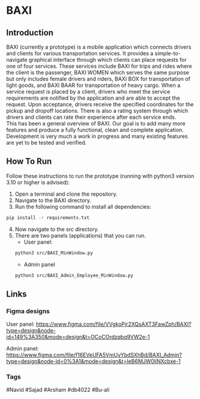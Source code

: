 # BAXI
## Introduction
BAXI (currently a prototype) is a mobile application which connects drivers and clients for various transportation services. It provides a simple-to-navigate graphical interface through which clients can place requests for one of four services. These services include BAXI for trips and rides where the client is the passenger, BAXI WOMEN which serves the same purpose but only includes female drivers and riders, BAXI BOX for transportation of light goods, and BAXI BAAR for transportation of heavy cargo. When a service request is placed by a client, drivers who meet the service requirements are notified by the application and are able to accept the request. Upon acceptance, drivers receive the specified coordinates for the pickup and dropoff locations. There is also a rating system through which drivers and clients can rate their experience after each service ends.  
This has been a general overview of BAXI. Our goal is to add many more features and produce a fully functional, clean and complete application. Development is very much a work in progress and many existing features are yet to be tested and verified.
## How To Run
Follow these instructions to run the prototype (running with python3 version 3.10 or higher is advised):
1. Open a terminal and clone the repository.
2. Navigate to the BAXI directory.
3. Run the following command to install all dependencies:
```bash
pip install -r requirements.txt
```
4. Now navigate to the src directory.
5. There are two panels (applications) that you can run.
	- User panel:
	```bash
	python3 src/BAXI_MinWindow.py
	```
	- Admin panel
	```bash
	python3 src/BAXI_Admin_Employee_MinWindow.py
	```

## Links
### Figma designs
User panel: https://www.figma.com/file/VVgkoPjr2XQsAXT3FawZph/BAXI?type=design&node-id=149%3A350&mode=design&t=OCoCOrdzqbq9VW2e-1

Admin panel: https://www.figma.com/file/f16EVeUFA5VmUyYbdSXhBd/BAXI_Admin?type=design&node-id=0%3A1&mode=design&t=IeB6MJW0liNXcbxe-1
### Tags
#Navid #Sajad #Arsham #db4022 #Bu-ali
